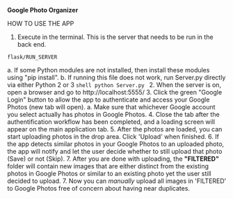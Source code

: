 **Google Photo Organizer**

HOW TO USE THE APP
1. Execute in the terminal. This is the server that needs to be run in the back end.
```shell
flask/RUN_SERVER
```
   a. If some Python modules are not installed, then install these modules using "pip install".
   b. If running this file does not work, run Server.py directly via either Python 2 or 3
     ```shell
      python Server.py
      ```
2. When the server is on, open a browser and go to http://localhost:5555/
3. Click the green "Google Login" button to allow the app to authenticate and access your Google Photos (new tab will open).
   a. Make sure that whichever Google account you select actually has photos in Google Photos.
4. Close the tab after the authentification workflow has been completed, and a loading screen will appear on the main application tab.
5. After the photos are loaded, you can start uploading photos in the drop area. Click 'Upload' when finished.
6. If the app detects similar photos in your Google Photos to an uploaded photo, the app will notify and let the user decide whether to still upload that photo (Save) or not (Skip). 
7. After you are done with uploading, the **"FILTERED"** folder will contain new images that are either distinct from the existing photos in Google Photos or similar to an existing photo yet the user still decided to upload.
7. Now you can *manually* upload all images in 'FILTERED' to Google Photos free of concern about having near duplicates.
